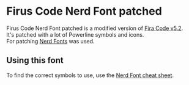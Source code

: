 # Firus Code Nerd Font patched

Firus Code Nerd Font patched is a modified version of [Fira Code v5.2][1].  
It's patched with a lot of Powerline symbols and icons.  
For patching [Nerd Fonts][2] was used.

## Using this font

To find the correct symbols to use, use the [Nerd Font cheat sheet][3].

[1]: https://github.com/tonsky/FiraCode
[2]: https://github.com/ryanoasis/nerd-fonts#option-8-patch-your-own-font
[3]: https://www.nerdfonts.com/cheat-sheet
